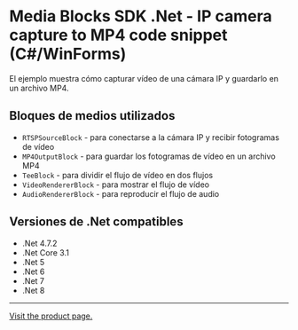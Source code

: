 ﻿# Media Blocks SDK .Net - IP camera capture to MP4 code snippet (C#/WinForms)

El ejemplo muestra cómo capturar vídeo de una cámara IP y guardarlo en un archivo MP4.

## Bloques de medios utilizados

* `RTSPSourceBlock` - para conectarse a la cámara IP y recibir fotogramas de vídeo
* `MP4OutputBlock` - para guardar los fotogramas de vídeo en un archivo MP4
* `TeeBlock` - para dividir el flujo de vídeo en dos flujos
* `VideoRendererBlock` - para mostrar el flujo de vídeo
* `AudioRendererBlock` - para reproducir el flujo de audio
  
## Versiones de .Net compatibles

* .Net 4.7.2
* .Net Core 3.1
* .Net 5
* .Net 6
* .Net 7
* .Net 8

---

[Visit the product page.](https://www.visioforge.com/video-capture-sdk-net)
